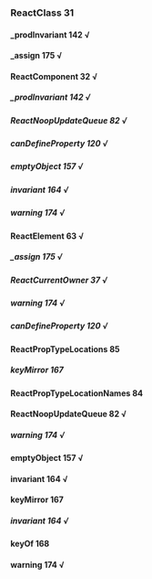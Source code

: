 ### ReactClass 31
#### _prodInvariant 142 √
#### _assign 175 √
#### ReactComponent 32 √
##### _prodInvariant 142 √
##### ReactNoopUpdateQueue 82 √
##### canDefineProperty 120 √
##### emptyObject 157 √
##### invariant 164 √
##### warning 174 √
#### ReactElement 63 √
##### _assign 175 √
##### ReactCurrentOwner 37 √
##### warning 174 √
##### canDefineProperty 120 √
#### ReactPropTypeLocations 85
##### keyMirror 167
#### ReactPropTypeLocationNames 84
#### ReactNoopUpdateQueue 82 √
##### warning 174 √
#### emptyObject 157 √
#### invariant 164 √
#### keyMirror 167
##### invariant 164 √
#### keyOf 168
#### warning 174 √
